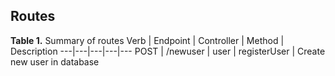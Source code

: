 ## Routes

__Table 1.__ Summary of routes
Verb | Endpoint | Controller | Method | Description
---|---|---|---|---
POST | /newuser | user | registerUser | Create new user in database